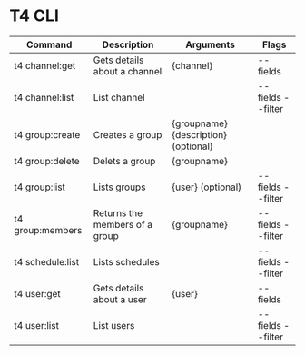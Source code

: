 # T4 CLI

| Command          | Description                    | Arguments                            | Flags             |
| ---------------- |--------------------------------|--------------------------------------|-------------------|
| t4 channel:get   | Gets details about a channel   | {channel}                            | --fields          |
| t4 channel:list  | List channel                   |                                      | --fields --filter |
| t4 group:create  | Creates a group                | {groupname} {description} (optional) |                   |
| t4 group:delete  | Delets a group                 | {groupname}                          |                   |
| t4 group:list    | Lists groups                   | {user} (optional)                    | --fields --filter |
| t4 group:members | Returns the members of a group | {groupname}                          | --fields --filter |
| t4 schedule:list | Lists schedules                |                                      | --fields --filter |
| t4 user:get      | Gets details about a user      | {user}                               | --fields          |
| t4 user:list     | List users                     |                                      | --fields --filter |